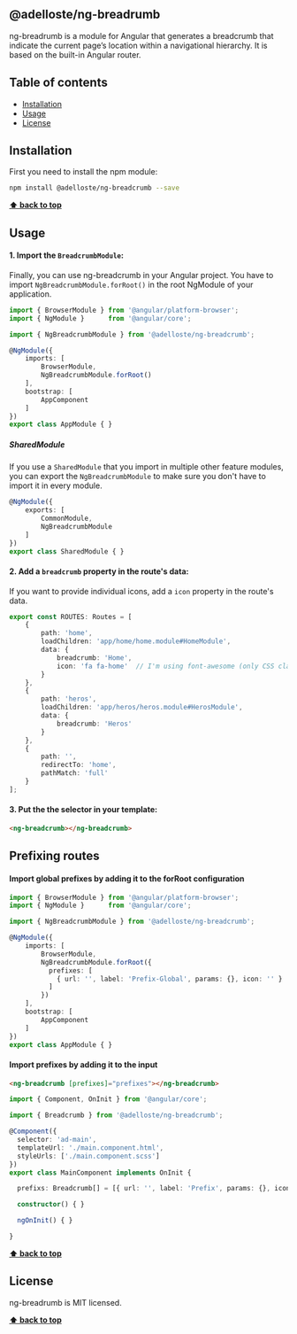 ## @adelloste/ng-breadrumb

ng-breadrumb is a module for Angular that generates a breadcrumb that indicate the current page’s location within a navigational hierarchy.
It is based on the built-in Angular router.

## Table of contents

* [Installation](#installation)
* [Usage](#usage)
* [License](#license)

## Installation

First you need to install the npm module:

```sh
npm install @adelloste/ng-breadcrumb --save
```

**[⬆ back to top](#table-of-contents)**

## Usage

#### 1. Import the `BreadcrumbModule`:

Finally, you can use ng-breadcrumb in your Angular project. You have to import `NgBreadcrumbModule.forRoot()` in the root NgModule of your application.

```ts
import { BrowserModule } from '@angular/platform-browser';
import { NgModule }      from '@angular/core';

import { NgBreadcrumbModule } from '@adelloste/ng-breadcrumb';

@NgModule({
    imports: [
        BrowserModule,
        NgBreadcrumbModule.forRoot()
    ],
    bootstrap: [
        AppComponent
    ]
})
export class AppModule { }
```

##### SharedModule

If you use a `SharedModule` that you import in multiple other feature modules, you can export the `NgBreadcrumbModule` to make sure you don't have to import it in every module.

```ts
@NgModule({
    exports: [
        CommonModule,
        NgBreadcrumbModule
    ]
})
export class SharedModule { }
```

#### 2. Add a `breadcrumb` property in the route's data:

If you want to provide individual icons, add a `icon` property in the route's data.

```ts
export const ROUTES: Routes = [
    {
        path: 'home',
        loadChildren: 'app/home/home.module#HomeModule',
        data: {
            breadcrumb: 'Home',
            icon: 'fa fa-home'  // I'm using font-awesome (only CSS classes)
        }
    },
    {
        path: 'heros',
        loadChildren: 'app/heros/heros.module#HerosModule',
        data: {
            breadcrumb: 'Heros'
        }
    },
    {
        path: '', 
        redirectTo: 'home', 
        pathMatch: 'full'
    }
];
```

#### 3. Put the the selector in your template:

```html
<ng-breadcrumb></ng-breadcrumb>
```

## Prefixing routes

#### Import global prefixes by adding it to the forRoot configuration

```ts
import { BrowserModule } from '@angular/platform-browser';
import { NgModule }      from '@angular/core';

import { NgBreadcrumbModule } from '@adelloste/ng-breadcrumb';

@NgModule({
    imports: [
        BrowserModule,
        NgBreadcrumbModule.forRoot({
          prefixes: [
            { url: '', label: 'Prefix-Global', params: {}, icon: '' }
          ]
        })
    ],
    bootstrap: [
        AppComponent
    ]
})
export class AppModule { }
```

#### Import prefixes by adding it to the input

```html
<ng-breadcrumb [prefixes]="prefixes"></ng-breadcrumb>
```

```ts
import { Component, OnInit } from '@angular/core';

import { Breadcrumb } from '@adelloste/ng-breadcrumb';

@Component({
  selector: 'ad-main',
  templateUrl: './main.component.html',
  styleUrls: ['./main.component.scss']
})
export class MainComponent implements OnInit {

  prefixs: Breadcrumb[] = [{ url: '', label: 'Prefix', params: {}, icon: '' }];

  constructor() { }

  ngOnInit() { }

}
```

**[⬆ back to top](#table-of-contents)**

## License

ng-breadrumb is MIT licensed.

**[⬆ back to top](#table-of-contents)**

